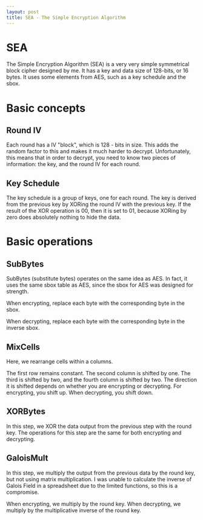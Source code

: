 ```yaml
---
layout: post
title: SEA - The Simple Encryption Algorithm
---
```


# SEA
The Simple Encryption Algorithm (SEA) is a very very simple symmetrical block cipher designed by me. It has a key and data size of 128-bits, or 16 bytes. It uses some elements from AES, such as a key schedule and the sbox.

# Basic concepts
## Round IV
Each round has a IV "block", which is 128 - bits in size. This adds the random factor to this and makes it much harder to decrypt. Unfortunately, this means that in order to decrypt, you need to know two pieces of information: the key, and the round IV for each round.

## Key Schedule
The key schedule is a group of keys, one for each round. The key is derived from the previous key by XORing the round IV with the previous key. If the result of the XOR operation is 00, then it is set to 01, because XORing by zero does absolutely nothing to hide the data.

# Basic operations
## SubBytes
SubBytes (substitute bytes) operates on the same idea as AES. In fact, it uses the same sbox table as AES, since the sbox for AES was designed for strength.

When encrypting, replace each byte with the corresponding byte in the sbox.

When decrypting, replace each byte with the corresponding byte in the inverse sbox.

## MixCells
Here, we rearrange cells within a columns.

The first row remains constant. The second column is shifted by one. The third is shifted by two, and the fourth column is shifted by two. The direction it is shifted depends on whether you are encrypting or decrypting. For encrypting, you shift up. When decrypting, you shift down.

## XORBytes
In this step, we XOR the data output from the previous step with the round key. The operations for this step are the same for both encrypting and decrypting.

## GaloisMult
In this step, we multiply the output from the previous data by the round key, but not using matrix multiplication. I was unable to calculate the inverse of Galois Field in a spreadsheet due to the limited functions, so this is a compromise.

When encrypting, we multiply by the round key. When decrypting, we multiply by the multiplicative inverse of the round key.
